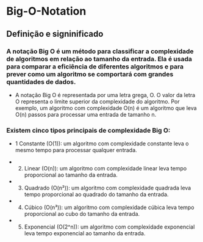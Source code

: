 # Big-O-Notation

## Definição e signinificado
### A notação Big O é um método para classificar a complexidade de algoritmos em relação ao tamanho da entrada. Ela é usada para comparar a eficiência de diferentes algoritmos e para prever como um algoritmo se comportará com grandes quantidades de dados.
- A notação Big O é representada por uma letra grega, O. O valor da letra O representa o limite superior da complexidade do algoritmo. Por exemplo, um algoritmo com complexidade O(n) é um algoritmo que leva O(n) passos para processar uma entrada de tamanho n.

### Existem cinco tipos principais de complexidade Big O:

- 1 Constante (O(1)): um algoritmo com complexidade constante leva o mesmo tempo para processar qualquer entrada.

- 2. Linear (O(n)): um algoritmo com complexidade linear leva tempo proporcional ao tamanho da entrada.

- 3. Quadrado (O(n²)): um algoritmo com complexidade quadrada leva tempo proporcional ao quadrado do tamanho da entrada.

- 4. Cúbico (O(n³)): um algoritmo com complexidade cúbica leva tempo proporcional ao cubo do tamanho da entrada.

- 5. Exponencial (O(2^n)): um algoritmo com complexidade exponencial leva tempo exponencial ao tamanho da entrada.
